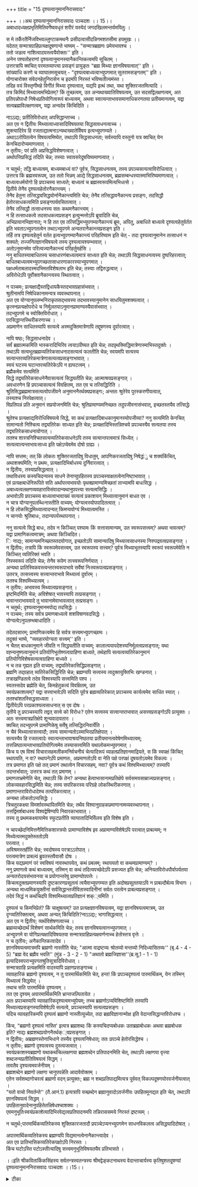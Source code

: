 +++
title = "15 दृश्यत्वानुमाननिरासवादः"

+++
।।अथ दृश्यत्वानुमाननिरासवादः पञ्चदशः ।। 15।।  
अबाधादध्यक्षप्रभृतिमितिवर्गेष्ववधृतं शरीरं यस्येदं जगदखिलमन्तर्यमयितुः ।  

स मे तर्कैरतैर्निजविभवल्लुण्टाकमथनैः प्रसीदत्वासीदन्निगमशतसीमा हयमुखः ।।  
यदेतत् सन्मात्रग्राहिप्रत्यक्षदूषणान्ते भाष्यम् - "सन्मात्रब्रह्मणः प्रमेयभावश्च ।  
ततो जडत्व नाशित्वादयस्त्वयैवोक्ताः'' इति ।  
अनेन पश्यतोहराणां दृश्यत्वानुमानस्यानैकान्तिकत्वमपि सूचितम् ।  
उत्तरत्रापि क्वचित् परमतव्याप्त्या प्रसङ्गं प्रायुङ्तः "ब्रह्म मिथ्या ज्ञानविषयत्वात्'' इति ।  
सांख्याधि करणे च व्याघातमसूचयत् - "दृश्यत्वबाध्यत्वाभ्युपगमात् सुतरामसङ्गतम्'' इति ।  
योगाचारोक्त संवेदनहेतुनिरासेन च इदमपि निरस्तं भविष्यतीत्यमंस्त ।  
तदिह वयं विस्तृणीमहे विगींतं मिथ्या दृश्यत्वात्, यद्यपि इत्थं तथा, यथा शुक्तिरजतमित्यादि ।  
तत्र किमिदं मिथ्यात्वमभिप्रेतम्? किं तुच्छत्वम्, उत अन्यथाख्यातिविषयत्वम्, उत सदसद्विलक्षणत्वम्, अत प्रतिपन्नोपाधौ निषेधप्रतियोगित्वरूपं बाध्यत्वम्, अथवा स्वात्यन्ताभावसमानाधिकरणतया प्रतीयमानत्वम्, यद्वा सत्यब्रह्मविलक्षणत्वम्, यद्वा अन्यदेव किंचिदिति ।  

नाऽऽद्यः; प्रतीतिविरोधात् अपसिद्धान्ताच्च ।  
अत एव न द्वितीयः मिथ्यात्वाध्यासादिविषयतया सिद्धसावधनत्वाच्च ।  
शुक्त्यादिरेव हि रजताद्यात्मनाऽन्यथाख्यातेर्विषय इत्यभ्युपगम्यते ।  
अथाऽऽरोपितत्वेन विषयत्वमिष्येत, तथाऽपि सिद्धसाधनता; सर्वस्यापि वस्तुनो यत्र क्वचित् येन केनचिदारोप्यमाणत्वात् ।  
न तृतीयः; परं प्रति अप्रसिद्धविशेषणत्वात् ।  
अर्थापत्तिप्रसिद्धं तदिति चेन्न; तस्याः स्वावसरेदूषयिष्यमाणत्वात् ।  

न चतुर्थः; तद्धि बाध्यत्वम्, बाध्यमबाध्यं वा? पूर्वत्र, सिद्धसाधनत्वम्, तस्य प्रपञ्चसत्यत्वाविरोधित्वात् ।  
उत्तरत्र किं ब्रह्मस्वरूपम्, उत ततो भिन्नम् आद्ये सिद्धसाधनत्वम्, ब्रह्मसम्बन्धस्यास्माभिरिष्यमाणत्वात् ।  
बाध्यत्वधर्मयोगो हि प्रपञ्चस्य साध्यते; बाध्यत्वं च ब्रह्मस्वरूपमित्यभिधत्से ।  
द्वितीये तेनैव दृश्यत्वहेतोरनैकान्त्यम् ।  
तेनैव हेतुना तत्सिद्ध्यसिद्ध्योर्नानैकान्त्यमिति चेन्न; तेनैव तत्सिद्धावनैकान्त्य प्रसङ्गः, तदसिद्धौ हेतोरसाधकत्वमिति प्रसङ्गपर्यवसितत्वात् ।  
तेनैव तत्सिद्धौ तत्साधनस्य सतः कथमनैकान्त्यम् ।  
न हि तत्साधकत्वे तदसाधकत्वप्रसङ्ग इत्युन्मत्तोऽपि ब्रूयादिति चेन्न,   
अभिप्रायानभिज्ञानात्; न हि तत एव तत्सिद्धिमभ्युपगम्यानैकान्त्यं ब्रूमः, अपितु, अबाधिते बाध्यत्वे दृश्यत्वहेतुर्वर्तत इति भवताऽभ्युपगतत्वेन तथाऽभ्युपगमे अन्यतरानैकान्त्यप्रसङ्ग इति ।  
तर्हि तत्र दृश्यत्वहेतुर्न वर्तत इत्यभ्युपगम्यानैकान्त्यं परिहरिष्याम इति चेत् - तदा दृश्यत्वानुमानेन तत्साधनं न शक्यते; तज्जनितज्ञानविषयत्वे तस्य दृश्यत्वावश्यम्भावात् ।  
अतोऽनुमानमेव परित्यज्यानैकान्त्यं परिहर्तुमर्हसि ।  
ननु बाधितस्याबाधितस्य चसाधारणंबाध्यत्वमात्रं साध्यत इति चेन्न; तथाऽपि सिद्धसाधनत्वस्य दुष्परिहरत्वात्; बाधितबाध्यत्वमभ्युपगच्छतासाधारणाकारस्याभ्युपगमात् ।  
पक्षधर्मताबलादस्मदभिमतविशेषलाभ इति चेन्न; तस्याः तद्विरुद्धत्वात् ।  
अविरोधेऽपि पूर्वोक्तानैकान्त्यस्य स्थितत्वात् ।  

न पञ्चमः; प्रत्यक्षाद्यैस्तद्विधायकैस्तदभावग्रहासंभवात् ।  
श्रुतीनामपि निषेधिकानामन्यत्र व्यवस्थापनात् ।  
अत एव योग्यानुपलम्भनिराकृतसद्भावस्य तदभावस्यानुमानेन साधयितुमशक्यत्वात् ।  
कृत्स्नप्रत्यक्षोपरोधे च निर्मूलतयाऽनुमानप्रामाण्यस्यैवासंभवात् ।  
तदभ्युपगमे च स्वोक्तिविरोधात् ।  
परसिद्धान्तस्थिरीकरणाच्च ।  
अप्रमाणेन साधितस्यापि सत्यत्वे अस्मदुक्तिमात्रेणापि तद्दूषणस्य दुर्वारत्वात् ।  

नापि षष्ठः; सिद्धसाधनादेव ।  
सर्वं ब्रह्मात्मकमिति भास्करादिभिरिव त्वयाऽपीष्यत इति चेन्न; तदपृथक्सिद्धिमात्रेणास्माभिस्तदुक्तेः ।  
तथाऽपि सत्यभूतब्रह्मव्यतिरेकसाधनादसत्यत्वं फलतीति चेन्न; स्वयमपि सत्यस्य सत्यान्तरव्यतिरेकमात्रेणासत्यत्वप्रसङ्गाभावात् ।  
स्वयं घटस्य घटान्तरव्यतिरेकेऽपि न ह्यघटत्वम् ।  
ब्रह्मैकमेव सत्यमिति   
सिद्धे तद्व्यतिरेकसाधनेनैवासत्यत्वं सिद्ध्यतीति चेन्न; आत्माश्रयप्रसङ्गात् ।  
अवधारणेन हि प्रपञ्चासत्यत्वं विवक्षितम्, तत एव च तत्सिद्धिरिति ।  
श्रुतिसिद्धब्रह्ममात्रसत्यत्वोपजीवने अनुमाननैरर्थक्यप्रसङ्गः; अन्ततः श्रुतेरेव पुरस्करणीयत्वात्,   
तस्याश्च निरपेक्षत्वात्।  
विप्रतिपन्नं प्रति अनुमानं सप्रयोजनमिति चेन्न; श्रुतिप्रामाण्यमनिच्छतः तदुपजीवनासंभवात्, इच्छतस्तयैव तत्सिद्धेः ।  
श्रुतेश्च प्रत्यक्षाद्यविरोधिविषयत्वे सिद्धे, सा कथं प्रत्यक्षादिबाधकानुमानस्योपजीव्या? ननु सत्यमिति केनचित् सामान्यतो निश्चित्य तद्व्यतिरेकः साध्यत इति चेन्न; प्रत्यक्षादिभिस्तन्निश्चये प्रपञ्चस्यैव सत्यतया तस्य तद्व्यतिरेकसाधनायोगात् ।  
ततश्च शास्त्रनिश्चितसत्यव्यतिरेकसाधनेऽपि तस्य सत्यान्तरत्वमात्रं सिध्येत् ।  
सत्यत्वात्यन्ताभावःसाध्य इति पक्षेऽप्येवमेव दोषो ग्राह्यः ।  

नापि सप्तमः; तत् किं लोकतः शुक्तिरजतादिषु विधातुम्, आपणिकरजतादिषु निषेद्धंु च शक्यंकिंचित्, अथाशक्यमिति; न प्रथमः, प्रत्यक्षादिभिर्बाधस्य दुर्निवारत्वात् ।  
न द्वितीयः, तस्याप्रसिद्धत्वात् ।  
तथाविधस्य कस्यचिदन्यस्य साधने तेनाप्युपहितस्य प्रपञ्चस्याक्षतत्वेनानिष्टाभावात् ।  
एवं प्रत्यक्षबाधेनिरूपिते सति अर्थापत्त्यभावयोः पृथक्प्रामाण्यमिच्छतां ताभ्यामपि बाधःसिद्धः ।  
अबाध्यत्वलक्षणव्यवहाराविसंवादान्यथानुपपत्त्या सत्यत्वसिद्धिः ।  
अभावोऽपि प्रपञ्चस्य बाध्यत्वाभावाख्यं सत्यत्वं प्रकाशयन् मिथ्यात्वानुमानं बाधत एव ।  
न चात्र योग्यानुपलब्धिःनास्तीति वाच्यम्; योग्यत्वस्योपपादितत्वात् ।  
न हि लोकसिद्धमिथ्यात्वादन्यत् किमप्ययोग्यं मिथ्यात्वमस्ति ।  
न चानयोः श्रुतिबाधः, तदान्यपर्यस्थापनात् ।  

ननु सत्यत्वे सिद्धे बाधः, तदेव न किञ्चित् पश्यामः किं सत्तासामान्यम्, उत स्वरूपसत्त्वम्? अथवा भावत्वम्? यद्वा प्रामाणिकत्वमात्रम्; अथवा किञ्चिदित।  
ि नाद्यः; सामान्यमनिच्छतस्तदयोगात्, इच्छतोऽपि सामान्यादिषु मिथ्यात्वसाधनस्य निरुपद्रवत्वप्रसङ्गात् ।  
न द्वितीयः; तत्रापि किं स्वरूपमेवसत्त्वम्, उत स्वरूपस्य सत्त्वम्? पूर्वत्र मिथ्याभूतस्यापि स्वरूपं स्वरूपमेवेति न किञ्चित् व्यतिरिक्तं भवति ।  
निस्स्वरूपं तदिति चेन्न; तेनैव रूपेण तत्स्वरूपनिर्णयात् ।  
अन्यथा प्रातिस्विकवस्त्वन्तरस्वरूपाभावे सर्वेषां निःस्वरूपत्वप्रसङ्गात् ।  
उतरत्र, तत्सत्त्वस्य सत्त्वान्तराभावे मिथ्यात्वं दुर्वारम् ।  
ततश्च विश्वमिथ्यात्वम् ।  
न तृतीयः; अभावस्य मिथ्यात्वप्रसङ्गात् ।  
इष्टमिदमिति चेन्न; अविशेषात् भावस्यापि तत्प्रसङ्गात् ।  
भावान्तराभाववादे तु भावानामेवाभावत्वात् तत्प्रसङ्गः ।  
न चतुर्थः; दृश्यत्वानुमानमपोद्य तदसिद्धेः ।  
न पञ्चमः; तस्य सर्वत्र प्रमाणबाध्यत्वे शशविषाणवदसिद्धेः ।  
योग्यत्वेऽनुपलम्भबाधादिति ।  

तदेतदसारम्; प्रामाणिकत्वमेव हि सर्वत्र सत्त्वमभ्युपगच्छामः ।  
तदुक्तं भाष्ये, "व्यवहारयोग्यता सत्त्वम्'' इति ।  
न चैतत् बाधकानुमाने जीवति न सिद्ध्यतीति वाच्यम्; कालात्ययापदेशस्यनिर्मूलत्वप्रसङ्गात्; यथा वह्न्यनुष्णत्वानुमानं प्रतियोगिभूतोष्णत्वग्राहिणा बाध्यते, तथेहापि सत्यत्वव्यतिरेकानुमानं प्रतियोगिविशेषसत्यत्वग्राहिणा बाध्यते ।  
न च तन्न गृह्यत इति वाच्यम्; तद्व्यतिरेकासिद्धिप्रसङ्गात् ।  
ब्रह्मणि तद्ग्रहात् व्यतिरेकसिद्धिरिति चेन्न; ब्रह्मण्यपि सत्त्वस्य त्वदुक्तयुक्तिभिः खण्डनात् ।  
तत्राखण्डितत्वे तदेव विश्वस्यापि सत्त्वमिति पश्य ।  
स्वतस्सदेव ब्रह्मेति चेत्, किमहेतुकत्वं विवक्षितम्, उत   
स्वयंप्रकाशत्वम्? यद्वा सत्त्वाभावेऽपि सदिति पूर्वत्र ब्रह्मव्यतिरेकात् प्रपञ्चस्य कार्यत्वमेव साधिंत स्यात् ।  
ततश्चांशतस्सिद्धसाध्यता ।  
द्वितीयेऽपि परप्रकाश्यत्वसाधनात् स एव दोषः ।  
तृतीये तु प्रपञ्चस्यापि तद्वत् सत्त्वे को विरोधः? एतेन सत्त्वस्य सत्त्वान्तराभावात् असत्त्वप्रसङ्गोऽपि प्रत्युक्तः ।  
अतः सत्त्वमात्रप्रतिक्षेपे शून्यवादावतारः ।  
क्वचित् तदभ्युपगमे प्रामाणिकेषु सर्वेषु तत्सिद्धिरनिवार्येति ।  
न चैवं मिथ्यात्वासत्त्वादौ; तस्य सामान्यतोऽस्माभिरप्रतिक्षेपात् ।  
सत्यस्यैव हि रजतत्वादेः स्वात्यन्ताभावाश्रयनिष्ठतया प्रतीयमानत्ववेषेणमिथ्यात्वम्; तत्तन्निष्ठात्यन्ताभावप्रतियोगित्वमेव तस्यासत्त्वमिति यथालोकमभ्युपगमात् ।  
किंच य एष विश्वं विचारासहमलीकमनिर्वचनीयं चेत्यादिरूपं व्याहतप्रतिज्ञानमाद्रियते, स किं स्वपक्षं किंचित् स्थापयति, न वा? स्थापनेऽपि प्रमाणतः, अप्रमाणतोऽपि वा नेति पक्षे परपक्षं दूषयतोऽयमेव विकल्पः ।  
तत्र प्रमाणत इति पक्षे तत् प्रमाणं तथात्वेन विचारसहम्, नवा? पूर्वत्र कथं विश्वमिथ्यात्वम्? तस्यापि तदन्तर्भावात्; उत्तरत्र कथं तत् प्रमाणम् ।  
प्रमाणताभ्रमेणेति चेत्, तथाऽपि किं तेन? अन्यथा हेत्वाभासानामप्रतिक्षेपे सर्वसमयसाम्राज्यप्रसङ्गात् ।  
लोकव्यवहारसिद्धमिति चेन्न; तस्य सपरिकरस्य परिग्रहे लोकस्थिरीकरणात् ।  
प्रमाणान्तराविरोधादेश्च तत्परिकरत्वात् ।  
अन्यथा लोकतोऽप्यसिद्धेः ।  
त्रिचतुरकक्ष्या विमर्शावस्थापितमिति चेन्न; तथैव विश्वानुग्राहकप्रमाणानामव्यवस्थापनात् ।  
तत्तद्विमर्शबाधस्य विश्वद्वेषिण्यपि निवारकाभावात् ।  
तस्य तु प्रथमकक्ष्यायामेव स्फुटप्रतीति व्याघातादिभिर्विलय इति विशेष इति ।  

न चापच्छेदनिमित्तनैमित्तिकशास्त्रयोः प्रामाण्याविशेष इव अप्रामाण्यविशेषेऽपि परत्वात् प्राबल्यम्; न मिथ्येत्यस्मदुक्तेस्ततोऽपि   
परत्वात् ।  
अविश्रमस्तर्हीति चेन्न; स्वदोषस्य परत्राऽऽरोपात् ।  
परत्वमात्रेण प्राबल्यं ब्रुवतस्तवैवासौ दोषः ।  
किंच यद्यप्रमाणं परं स्वविषयं नावस्थापयेत्, कथं प्रबलम्; स्थापयतो वा कथमप्रामाण्यम्? ।  
ननु प्रमाणत्वे कथं बाध्यत्वम्, तस्मिन् वा कथं तदित्यपच्छेदेऽपि प्रसज्यत इति चेन्न; अनियतविरोधपौर्वापर्यतया अन्यतरोदयसंभावनया च प्रयोगान्तरेषु प्रामाण्योपपत्तेः ।  
किंचत्वदुक्तप्रमाणस्यापि दुष्टकारणप्रसूतत्वं त्वयैवाभ्युपगम्यत इति अदोषप्रसूततयाऽपि न प्राबल्दौर्बल्य विभागः ।  
अन्यथा माध्यमिकयुक्तीनां सर्वसिद्धान्तजीवितास्वादिनीनां सर्वतः परत्वेन प्राबल्यप्रसङ्गात् ।  
तदेवं सिद्धं न कथंचिदपि विश्वमिथ्यात्वप्रतिज्ञानं शक््यमिति ।  

दृश्यत्वं च किमभिप्रेतं? किं चाक्षुषत्वम्? उत प्रत्यक्षज्ञानविषयत्वम्, यद्वा ज्ञानविषयत्वमात्रम्, उत दृग्व्यतिरिक्तत्वम्, अथवा अन्यत् किंचिदिति?नाऽऽद्यः; भागासिद्धत्वात् ।  
अत एव न द्वितीय; व्यर्थविशेषणत्वाच्च ।  
ब्रह्मव्यच्छेदार्थं विशेषणं सार्थकमिति चेन्न; तस्य ज्ञानविषयत्वानभ्युपगमात् ।  
अभ्युपगमे वा योगिप्रत्यक्षादिविषयतया सन्मात्रग्राहिप्रत्यक्षवर्णनाच्च हेतोस्तत्र वृत्तेः ।  
न च तृतीयः; अनैकान्तिकत्वादेव ।  
ज्ञानविषयत्वमात्रमपि ब्रह्मणो नास्तीति चेन्न; "आत्मा वाद्रष्टव्यः श्रोतव्यो मन्तव्यो निदिध्यासितव्यः'' (बृ.4 - 4 - 5) "ब्रह्म वेद ब्रह्मैव भवति'' (मुंड - 3 - 2 - 1) "अथातो ब्रह्मजिज्ञासा''(ब्र.सू.1 - 1 - 1) इत्यादिस्वपराभ्युपगतश्रुतिसूत्रादिविरोधात् ।  
सन्मात्रग्राहि प्रत्यक्षमिति वादस्यापि प्रहाणप्रसङ्गाच्च ।  
व्यावहारिकं ब्रह्मणो दृश्यत्वम्, न तु पारमार्थिकमिति चेत्, हन्त! किं प्रपञ्चदृश्यत्वं पारमार्थिकम्, येन तस्मिन् मिथ्यात्वं सिद्ध्येत् ।  
तथाच सति पारमार्थिकं दृश्यत्वम् ।  
तत एव दृश्यम् अपारमार्थिकमिति भ्रान्तजल्पितायेत ।  
अतः प्रपञ्चस्यापि व्यावहारिकदृश्यत्वमभ्युपेयम्; तच्च ब्रह्मणोऽप्यविशिष्टमिति तस्यापि मिथ्यात्वप्रसङ्गस्याविशेषेऽपि सत्यत्वे, प्रपञ्चस्यापि सत्यत्वप्रसङ्गः ।  
यदिच व्यावहारिकमपि दृश्यत्वं ब्रह्मणो नास्तीत्युच्येत, तदा ब्रह्मविज्ञानान्मोक्ष इति वेदान्तसिद्धान्तविरोधश्च ।  

किंच, "ब्रह्मणो दृश्यत्वं नास्ति' इत्यत्र ब्रह्मशब्दः किं कस्यचिदप्यबोधकः उताब्रह्मबोधकः अथवा ब्रह्मबोधक इति? नाद्यः ब्रह्मशब्दप्रयोगनैरर्थक््यप्रसङ्गात् ।  
न द्वितीयः; अब्रह्मणस्तेनाभिधाने तस्यैव दृश्यत्वनिषेधात्; ततः प्रपञ्चे हेतोरसिद्धेश्च ।  
न तृतीयः; ब्रह्मणो दृश्यत्वस्य दुस्त्यजत्वात् ।  
स्वयंप्रकाशस्यब्रह्मणो यथाकथंचिल्लक्षणया ब्रह्मशब्देन प्रतिपादनमिति चेत्, तथाऽपि लक्षणया वृत्त्या शब्दजन्यप्रतीतिविषयत्वं सिद्धम् ।  
तावतैव दृश्यत्वमवर्जनीयम् ।  
ब्रह्मशब्देन ब्रह्मणो लक्षणा चानुपपन्नेति आदावेवोक्तम् ।  
एतेन सर्वशब्दागोचरत्वं ब्रह्मणो वदन् प्रत्युक्तः; ब्रह्म न शब्दप्रतिपाद्यमित्यत्र पूर्ववत् विकल्पदूषणयोरवर्जनीयत्वात् ।  
"यतो वाचो निवर्तन्ते'' (तै.आनं.1) इत्यत्रापि यच्छब्देन ब्रह्मानुवादोऽवर्जनीयः उपहितमूनद्यत इति चेत्, तथाऽपि ज्ञानविषयत्वं सिद्धम् ।  
उपहितानुवादेनानुपहितेतन्निषेधश्चाशक्यः ।  
एवमनुभूतिःस्वयंप्रकाशेत्यादिभिरवेद्यत्वप्रतिपादनमपि तन्निराससमये निरस्तं द्रष्टव्यम् ।  

न चतुर्थः;पारमार्थिकव्यतिरेकस्य शुक्तिकारजतादौ प्रपञ्चेऽप्यनभ्युपगमेन साधनविकलत्व असिद्ध्यादिदोषात् ।  

अपारमार्थिकव्यतिरेकस्य ब्रह्मण्यपि विद्यमानत्वेनानैकान्त्यादेव ।  
अत एव प्रातिभासिकव्यतिरेकपक्षोऽपि निरस्तः ।  
किंच घटोऽस्ति पटोऽस्तीत्यादिषु सत्त्वमनुभूतिविषयतयैव प्रतिभासते ।  

।।इति श्रीकवितार्किकसिंहस्य सर्वतन्त्रस्वतन्त्रस्य श्रीमद्वेङ्कटनाथस्य वेदान्ताचार्यस्य कृतिषुशतदूषण्यां दृश्यत्वानुमाननिरासवादः पञ्चदशः ।।15।।

<details><summary>टीका</summary>

निर्विशेषस्य शास्त्रवेद्यत्वे शास्त्रस्याप्रामाण्यमुक्तं । किं च ब्रह्मणो मिथ्यात्वमपि स्यादित्युत्थानात्संगतिरित्यभिप्रेत्य वादार्थं संगृह्णातिअबाधाध्यक्षेति। प्रत्यक्षादिमिति वर्गेषु मध्ये कयापि मिथ्याबोधाभावात्जगदखिलंयस्य शरीरमवगतमित्यर्थः । अनेन वादार्थः सूचितः । जगतो बाधितत्वं हि मिथ्यात्वं । तदभावोक्तेः । शरीरत्वोक्तौ""सर्वं खल्विदं ब्रह्मे (छां.3 - 14 - 1)त्यादेक निर्देशस्यशरीरिशररभावनिबंधनत्वसूचनान्न बाधार्थसामानाधिकरण्येन मिथ्यात्वमिति सूच्यते । एतैर्वक्ष्यमाणलक्षणैःनिजविभवस्यैश्वर्यस्य लुंटाकास्तस्कराः मिथ्यात्ववादिनः तेषांमथनैः। एतेन परपक्षस्य प्रतिकूलतर्कपराहतिरुक्ता । एतादृश तर्कैः सहासीदन्सन्निधानः निगमशतसीमा - समस्त - श्रुतिप्रतिपाद्यःप्रसीदत्विति प्रार्थना ।
सन्मात्रग्राहिप्रत्यक्षपक्षे प्रतिकूलतर्कप्रदर्शनपरतया अस्य वादस्य तच्छेषत्वमिति सूचयतियदेतदिति। केचित्तु स्वेन वक्ष्यमाणदूषणस्य संप्रदायसिद्धत्वमाहयदेतदित्यादिना इत्याहुः ।। नाशित्वादयइत्यादिशब्देनमिथ्यात्वं गृह्यते। अनेकान्तत्वं सूचितमिति। दृश्यत्वेपि मिथ्यात्वभाव संप्रतिपत्तेःरिति भावः। उत्तरत्रेति । तेनाप्यनैकान्त्यं सूचितं । प्रसंगाभिप्रायत्वात्। प्रयोगस्येति। सांख्ये दृश्यत्वं बाध्यत्वाभ्युपगमात्सुतरामसंगतमिति भाष्यमित्यर्थः । दृगधीनसिद्धत्वं दृश्यत्वं । दृगधीन बाध्यत्वं मिथ्यात्वं । तथा चास्तीति ज्ञानविषयत्वान्नास्तीति ज्ञानं विषय इति पर्यवसानात् व्याधात् इत्यर्थः ।योगाचारेति। 
""जागरितप्रत्ययो निरालंबनः संवेदनत्वात् स्वाप्नप्रत्यय''वदिति बौद्धानुमानं""वैधर्म्याच्च न स्वप्नादिवदि'' (ब्र.सू.2 - 2 - 28)ति सूत्रभाष्ये दूषितं । मायिना ""प्रंपचो मिथ्या दृश्यत्वात् शुक्तिरजतस्वाप्नाद्यर्थवदि''त्युक्तं । एवं च ज्ञातत्वेन मिथ्यात्वविषयत्वसाधनस्य ज्ञानविषयत्वेन मिथ्यात्वसाधनस्य चाविशेषात् ज्ञानत्वदूषणान्येव तद्विषयत्वहेतोरपि भवन्तीत्यर्थः ।यद्वेतिब्रह्मविलक्षणत्वमित्यर्थः । वस्तुतो ब्रह्मणस्सत्यत्वात्तद्वैलक्षण्यासिद्धया मिथ्यात्वसिद्धिरिति भावः ।
प्रतीतिविरोधादितिअसच्चेन्न प्रतीयेतेति भवद्भिरेवाभिधानादिति भावः । अत एव अपसिद्धान्त इति ध्येयं ।मिथ्यात्वेति। सत्यभूतस्य प्रपंचस्य रजतत्वाध्यासविषयस्य शुक्तेरिव मिथ्यात्वप्रकारकज्ञानविषयत्वात् सिद्धसाधनमित्यर्थः । आदिशब्देन क्षणिकत्वादिविवक्षितं । अध्यासादित्यादिशब्देन रजतत्वाध्यासविवक्षा । ननु मिथ्यात्वाध्यास्य मिथ्यात्वाद्येव विषयः न प्रपंचः इति न सिद्धसाधनमित्यत्राह ।शुक्त्यादिरिति। अध्यासस्याधिष्ठानविषयत्वनियमात् अन्यथा बाधायोगेनभ्रमत्वायोगादिति भावः । ननु स्वात्यंताभावाधिकरणेऽन्यथाख्याति विषयत्वं विवक्षितं पूर्वोक्तं तु तत्तेथेति न सिद्धसाधनमिति शंकतेअथेति।सर्वस्येतिइदं रजतमिति शुक्तौ रजतत्वारोपवत् इदं भूतलं रजतवदित्यादि रूपेण धर्मिण एवारोपसंभवादिति भावः ।अप्रसिद्धविशेषणत्वमिति। सर्वस्य विशेषणीभूतसाध्यं प्रसिद्धमित्यर्थः । ननु ख्यातिबाधान्यथानुपपत्त्या शुक्तिरजते प्रसिद्धमिति शंकतेअर्थापत्तीति।
पूर्वत्रेतिमिथ्यात्वस्य च मिथ्यात्वे मिथ्याभूतस्य शंखारोपितपीतिम्नः श्वैत्येनेव पारमार्थिक सत्यत्वे न अविरोधात् अर्थांतरमित्यर्थः । अर्थांतरमोपपादयतितस्येति। बाध्यत्वस्येस्यर्थः । आद्येऽपि किं बाध्यत्वं संबंधस्साध्यते बाध्यत्वं वा । आद्ये दोषमाहअन्ये इति। द्वितीय्ये आहबोध्यत्व इति। बाध्यत्व धर्मयोग इति। साध्यस्य पक्षधर्मताभिहिता न तु योगस्य साध्यत्वं ततश्च स्वमहिम्नि प्रतिष्ठितस्य अनन्याधारत्वात् व्याहतिरित्यर्थः । अत एव सर्वार्थसिद्धौ ""सत्यमिथ्यात्वब्रह्मत्वमिति कोटिनिराकरणे ब्रह्मस्वरूपस्य सत्यस्य असत्यवृत्तित्वव्याधाताभिधान मनैकान्त्यमिति'' मिथ्यात्वरूपसाध्यस्या बाध्यत्वात्तत्रा हेतोर्वृत्तेरिति भावः ।तेनैव हेतु नेति। तेनैव हेतुना मिथ्यात्वसिध्यनन्तर ज्ञातं अनैकान्त्यं मिथ्यात्वसिद्धावप्रतिबन्धकत्वात् न दोषः । असिद्धिदशायान्तु अनुपस्थित्वादेव अदोष इत्यर्थः । अयं चानिष्टप्रसंगः । सिद्धेः प्रागस्तीति सिद्धि प्रतिबन्धक एवेति भावः । शंकतेतेनैव तदिति। असाधकत्वमनैकान्त्यं तत्सिद्धावनैकान्त्यमित्यस्या साधकत्वमिति पर्यवसितत्वात् । आपाद्यापादकव्याधातेन प्रसंगानुपपत्तेर्न प्रतिबन्धक इत्याशयः । नहि ।तत एवेति। यद्यनेन साध्यं सिध्येत् तदा अनैकान्तिकत्वमिति नापादयामः येन व्याधातस्यात् । हेतुना व्याप्तिग्रहणदशायांउपस्थितसाध्येऽपि हेतुग्रहात् तव तत्र अनैकान्यज्ञानसत्वात् कथं व्याप्तिग्रहमूलकानुमान प्रयोगइत्यर्थः ।तदेति। यद्यपि यदि दृश्यत्वाभाव निश्चये सति तस्य तज्जनितानुमितिविषयत्वं न संभवति । नचात्र तदभाव निश्चयः । किन्तु दृश्यत्वाभाव निश्चयएवेति । अस्तु वा दृश्यत्वाभावनिश्चयः । तथापि भिन्न विषयत्वात् व प्रतिबन्धसम्भवः तथापि तत्र हेतुव्यतिरेकग्रहाभावे तन्निश्चयस्यादेव । तन्निश्चये च सति स्वप्रकाशतया तदज्ञानविषयस्यापि भानसंभवेन समानविषयत्वादिति भावः ।नन्विति। बाधितार्थस्या बाधितार्थस्य चसाधारणबाध्यत्वमात्रं साध्यं नत्वबाधित साध्यत्वं । एवं च प्रपंचे सामान्येन रूपेण सिसाधयिषितस्य अबाध्यबाध्यत्वस्य प्रागसिद्धेर्न सिद्धसाधनं । साध्ये च बाधितबाध्यत्वमादाय बाध्यत्वसामान्यस्यसत्वात् नानैकान्त्यमित्यर्थःतथापीति।साध्यतावच्छेदकावच्छिन्नस्य पक्षेसिद्धिः न तु तद्विशेषावच्छिन्नस्य ।तथा च तादृशस्य बाधितबाध्यत्वस्य पक्षे सत्वात्सिद्धसाधनमिति भावः ।पक्षधर्मताबलादितिपक्षधर्मताबलात् अबाधितबाध्यत्वरूपविशेष एव प्रंपचे सिध्यति । अन्यथा दृशि जडस्याबाधित कल्पितत्वमन्तरेण अपरोक्षत्वानुपपत्तेः । न बाधो विशेषः । साध्यतावच्छेदकवच्छिन्न रूपेण सिध्यतीति भिन्नविषयापि तत्समानाकारसिद्धिः प्रागेवास्तीति सिद्धसाधनमिति वाच्यं । पक्षधर्मताबलादेव अबाधितबाध्यत्वेनैव सिद्धेः। अनुमितिसमानाकारसिद्धेश्च पूर्वमभावान्न सिद्धसाधन मित्यर्थः । तस्या इति। दृगधीनसिद्धिकत्वं दृश्यत्वं । तत्पक्षधर्मतायाः दृगयास्साध्यत्वेन विरुद्धत्वादित्यर्थः ।अविरोधेपीतिपक्षधर्मताबलात् प्रपञ्चे बाधितत्वं अबाधितत्वरूपेण सिद्धयति तत्साध्यत्वे च तादृशबाध्यत्वाभावसंप्रतिपत्तेः । दृश्यत्वास्यापि सत्वादनैकान्त्यमित्यर्थः । ननु बाध्यत्वामात्रं साध्यमित्युक्तं । तच्च पक्षधर्मताबललभ्याबाधित बाध्यत्वेप्यऽस्ति । बाधितबाध्यत्वस्य तत्र संभवात् । तथा च कथमनैकात्यमिति चेत् उच्यते साध्यगतसाध्यत्वं यदि बाध्यं तर्हि प्रंपचासत्यत्वं स्यात् । तत्र व्यभिचारश्च यदि चतुर्थमादाय परिहारः तथा प्रपंचस्य सत्यत्वं स्यात् । एवं च साध्यत्व परंपरायां यद्युयुग्मबाध्यत्वमादाय प्रथमबाध्यत्वस्य अबाध्यत्वेन न सिद्धसाधन परिहारः। तथाहि युग्मबाध्यत्वमादाय प्रपंच सत्यत्वमेव स्यादिति न विवक्षितसाध्यसिद्धिरिति भावः ।
प्रत्यक्षाद्यैरिति। स्वात्यन्ताभावसमानाधिकरणतया प्रतीयमानत्वं स्वात्यन्ताभाव समानाधिकरणप्रतीतिविषयत्वं । सा च प्रतीतिर्नसंभवति प्रतियोगिग्राहिकया प्रतीत्यातत्त्रैव तदभावग्रहसंभवादित्यर्थः । ननु प्रपंचविधायक निषेधश्रुत्या तादृशप्रतीतिस्संभवतीत्यत्राहश्रुतीनामपीति। विहितव्यतिरिक्तविषयत्वेन व्यवस्थापनात् न भावाभावसामानाधिकरण्यधीरिति भावः ।ननु स्वात्यन्ताभावसमानाधिकरणत्वप्रकारक प्रतीतिविषयत्वं साध्यं । तच्च स्वात्यन्ताभाव समानाधिकरण विशेष्यक स्वात्यंताभाव समानाधि करणप्रकारक प्रतीतिविषयत्वं । सा च प्रतीतिः एतदनुमानजन्यानुमितिरेव स्वात्यन्ताभावसमानाधि करणविशेष्यकेत्यंशे स्वात्यन्ताभाव समानाधिकरणत्वस्य प्रकारतयावगाहनादित्यत्राहअत एवेति। प्रतियोगि समानाधिकरणतया अभावप्रत्यक्षस्य असंभवनिरस्ततया प्रतियोगिसामानाधिकरण्यावच्छिन्ना भावानुपलंभेन तादृशाभावस्य निरस्ततया तत्साधनस्य अनेन मानेनासंभवादित्यर्थः ।कृत्स्नेतिअनेनानुमानेन सर्वस्याप्यभावसाधने कृत्स्नप्रत्यक्षस्यापि अप्रामाण्यात् पक्षहेतुव्याप्त्यादीनां असिद्धयाअनुमान प्रामाण्यमेव न स्यादित्यर्थः । अनुमानाप्रामाण्य प्रसंग इष्ट एवेत्यत्राहतदभ्युपगम इति।स्वोक्तिः।साध्यसिध्यर्थमनुमानप्रयोगः स नस्यादित्यर्थः।परेति। बाधकाभावात् सत्यत्वस्यैव सिद्धिप्रसंगादित्यर्थः ।ननु प्रामाण्य प्रयोजक व्याप्त्याद्याकार हीनापि लिंगेन साधितस्य सत्यतया यादृच्छिकसंवादस्थले दृष्टा तद्वदिहापि स्यादित्याशंक्य तथा सत्यस्मदुक्तिमात्रेण तदभावेऽपि सत्यस्यादिति परिहरतिअप्रमाणेनेति।
ननु सिद्धसाधनं । ब्रह्मात्मकत्वपक्षे तदवच्छिन्नस्य प्रपंचस्य तद्भेदासिद्धिरिति शंकतेसर्वं ब्रह्मात्मकमिति। ब्रह्मैव स्वाभिन्न सत्योपाधिवशात् चिदचिदीश्वरविभागं भजते । वस्तुतस्सर्वं ब्रह्मात्मकमेवेति भास्करमतमिति भावः । सिद्धान्तस्य भास्करमाताद्वैलक्षण्यमाहतदपृथगिति। शरीरशरीरिभाव निबन्धनत्वात् तदभेदव्यपदेशस्य न शुद्धाभेद इत्यर्थः । ननु ब्रह्मण एव सत्यत्वात् तद्व्यतिरेक सत्वावच्छिन्नव्यातिरेकस्यादिति शंकतेतथापीति। ब्रह्मैकमेव सत्यमित्यसिद्धं । अन्यस्यापि सत्वेन प्रतीतेः । तथा च ब्रह्मव्यतिरेकसाधनेपि सत्वावच्छिन्नव्यतिरेको न सिध्यतीति परिहरतिस्वयमपीति। ब्रह्मैकमेव सत्यमिति सिद्धं तथा च तद्व्यतिरेकसत्वावच्छिन्नः सिध्यतीति शंकतेब्रह्मैकमिति ।अवधारणेनहीति ।ब्रह्मैव सत्यमित्यवधारणस्य ब्रह्मसत्यत्वे सति इतरासत्यत्वमर्थः इत्यात्माश्रय इत्यर्थः ।अत एवेति। अनेनानुमानेन ब्रह्मेतरासत्यत्वसिद्धिरित्यर्थः । ननु श्रुतिवदनुमानस्यापि प्रमाणत्वात् न अन्यतरेण अन्यत रानार्थ्यक्यमित्यत्राहअन्तत इति। अनुमानात्पूर्वं श्रुतेः पुरस्करणीयत्वात् अनुमाननैरर्थक्यमित्यर्थः। विप्रतिपन्नमिति। श्रुति प्रामाण्ये विप्रतिपन्नं प्रतीत्यर्थः ।श्रुतिप्रामाण्यमिति।तथा च ब्रह्मैक सत्वासिद्धेः प्रपंचस्य असत्वं न सिध्यतीत्यर्थः । वस्तुतः श्रुत्या तत्सिद्धिर्नास्तीत्याहश्रुतेश्चेति।ननु ब्रह्मैकमेवेति निश्चित्य न सत्यवैलक्षण्यस्साध्यते । येनमिथ्यात्वश्रुतिरुपतप्येत । किन्तु सत्यमस्तीति निश्चित्येति शंकतेनन्विति। किं सत्यत्वावच्छिन्नव्यतिरेकस्साध्यते । यद्वा ब्रह्मव्यतिरेकः नाद्य इत्याहप्रत्यक्षादिभिरिति। तेषां प्रत्यक्षविषयत्वनियमात् तत्र सत्यत्वग्रहे सत्यत्वावच्छिन्नव्यतिरेकसाधनं बाधितमिति भावः । द्वितीय्येआहततश्चेति । एकमेवेतिप्रत्यक्षादिबाधो ग्राह्य इत्यर्थः ।तेषां च प्रपञ्चविषयत्व नियमात्तत्र सत्यत्वग्रहे सत्यत्वावभिन्न व्यतिरेक साधनं बाधितमिति भावः । प्रत्यक्षादिभिरितिसत्यत्वग्राहिभिरिति शेषः ।तस्येति। तथाच व्याप्तिग्रहायोगात् व्याप्यत्वासिद्धिरिति भावः ।
तथाविधस्येति। विधिनिषेधायोग्यस्य सिद्धसाधनबाधादिविरहात् तस्य साधने प्रपंचमपहर्तुं प्रवृत्तेन अधिकं साधितमिति भावः । अर्थापत्त्या बाधमुपपादयतिअबाध्यत्वेति। अभावप्रमाणेन बाधमुपपादयतिअभावोऽपीति । योग्यत्वस्येति।चरमविकल्पदूषणे शुक्तिरजतादिप्रसिद्धातिरिक्तस्य कस्य चिन्मिथ्यत्वरूपतानिरपेक्षान्मिथ्यत्वस्य योग्यतामुपपादितमिति भावः । तदेव स्मारयतिनहीति।अनयोरर्थापत्त्यभावयोः ।
ननु सत्यत्वग्राहिप्रत्यक्षेण उक्तो बाधोनुपपन्नः । सत्यस्यस्यैवानिरूपणादिति शंकतेनन्विति । इच्छतोपीति। वृक्षे संयोगानुमानवत् पक्षैकदेशे मिथ्यानुमाने क्रमेण सर्वमिथ्यानुमानं स्यादिति भावः ।किंचिदिति। मिथ्यावस्तु व्यावृत्तं सत्यत्वं नोक्तं भवतीत्यर्थः ।नीरूपं तदिति चेदितिसत्यत्वनंगीकारात् तुच्छत्वपर्यवसानादिति भावः ।तेनैवेति। असद्विलक्षणत्वस्याप्यभ्युपगमान्मिथ्यात्वाश्रयस्वरूपेणैव सत्स्वरूपत्वमित्यर्थः ।अन्यथेति। यत्किंचित्स्वरूपे सत्यपि यत्किंचित्स्वरूपाभावमात्रेण निस्वरूपत्व इत्यर्थः ।वस्त्वंतरस्वरूपाभाव इतिसतीति शेषः । प्रातिस्विकरूपाभावस्य सत्वादित्यर्थः ।उत्तरत्रेति। स्वरूपस्य सत्यत्वमित्यस्मिन् विकल्पे इत्यर्थः । सत्वांतरांगीकारत्वेऽनवस्थास्यादव्याप्त्यनिरूपणा दात्माश्रयश्चेति भावः ।ततश्चेति। सत्यस्यैवाभावादिति भावः ।इष्टमिदमिति। अभावत्वादेवतस्यमिथ्यात्वमिष्टमित्यर्थः ।भावस्यापीति। प्रमाणसिद्धत्वाविशेष्य भावस्यमिथ्यात्वे भावस्यापि तत्प्रसंग इत्यर्थः ।भावान्तरेति। अभावत्वस्य 
मिथ्यात्वप्रयोजकत्वपर्यवसानादिति भावः । दृश्यत्वानुमानप्रवृत्तिसमये प्रपंचग्राहिप्रतीतेः प्रामाण्यसंदेहात् प्रामाणिकत्वस्य प्रपंचे सिद्धयासिध्यभावादितिभावः प्रामाणिकत्वमिति ।सर्वत्रेति। ब्रह्मणि ततोऽन्यत्र प्रपंचेत्यर्थः ।अनुपलंभबाधादिति।इदं सदिदंसदित्यपलंभावानुपलंभबाध इति चेत् न तस्याधिष्ठान भूतब्रह्मसत्ताविषयत्वात् ततोऽतिरिक्तायां मानाभावादिति भावः।।
प्रामाणिकत्वमिति। प्रामाणिकविषयत्वं प्रमेयत्वमेवेत्यर्थः । ननु प्रत्यक्षेण सदिति ग्रहणं न स्यात् ।प्रमाणस्यातीन्द्रियतया तद्विषयस्यापीतीन्द्रियत्वात् । किं च प्रमाणपदं व्यर्थं विषयत्वमात्रस्यैव लक्षणत्वसंभवात् । किं च तद्विषयत्वं विशेषणं उपलक्षणं वा नाद्यः तदभावदशायां असत्वप्रसंगात् । नद्वितीयः उपलक्ष्यतावच्छेदकाभावात् इत्यत आहतदुक्तमिति। व्यवहारोऽर्थक्तिया तद्योगतावच्छेदकमित्यर्थः । ननु तस्यालंभ इति चेत् न प्रमाणविषयतावच्छेदकस्यैव तदवच्छेदकत्वात् । सच धर्मः कालसंबंधः । न च तस्य प्रत्यक्षासंभवः । अयं घट इति कालिक संबंध प्रतीतेरनुभवसिद्धतया कालतत्संबंधयोः षडिन्द्रियवेद्यत्वात् । यद्वा वर्तमानवस्तुगोचरसामग्रयाः अयं स्वभावः। तत्कालसंबन्धग्राहकत्वमिति। अत एव न व्यर्थविशेषणत्वं । तस्योक्तधर्मोपलक्षणार्थत्वात् इत्याहुः ।तन्नगृह्यत इति। तथा च कालात्ययापदेशस्य न निर्मूलत्वमिति भावः । तर्हि व्यतिरेकानुपस्थित्या व्याप्तिग्रहणाभावात् अनुमानमेव नोदयमासादयदित्याहतद्व्यतिरेकेति । त्वदुक्तयुक्तिभिरिति ।तत्किंसत्तासामान्यैरिति। विकल्पाभिहितैरित्यर्थः ।पूर्वत्रेति। अहेतुकं मायाकार्यपर्यवसानादिभावः।ततश्चेति।प्रकृतिकालात्मव्यतिरिक्तस्य सत्वस्यापि कार्यत्वस्य संप्रतिपन्नत्वादिति भावः ।परप्रकाश्यत्वेतितेन सत्वस्यैव सिद्धेः हेतोः विरुद्धत्वं अदोष इत्यर्थः ।एतेनेति। स्वरूपेणैव सत्वादित्यर्थः । एवं ब्रह्मणोपि सत्वं परिहार प्रंपचस्य वा सत्वं स्वीकुरु नार्थमुखेन्नेयन्यायाश्रयेत्याह ।तत इति। ननु तर्हि मिथ्यात्वादावप्येवं विकल्पस्यात् प्रपंचमिथ्यात्वप्रतिक्षेपे शुक्तिरजतस्यापि मिथ्यात्वं न स्यात् शुक्तिरजतस्य मिथ्यात्वांगीकारे प्रपंचोतथास्यात् । एवं शशश्रृंगस्थ असत्वांगीकारे प्रपंचस्याप्यसत्वं स्यात् । प्रपंचे(मिथ्यात्व) तत्प्रतिक्षेपे शशश्रृंगस्यापि तन्नस्यादित्यत्राहन चैवमिति। तस्य सामान्यतोअस्माभिरिति ।स्वरूपेण किं चेन्मिथ्या किंचिदसदिति नांगीक्रियते । किन्तु सत्स्वरूपस्यैव अधिकरणविशेषमादाय अंगीक्रियत इतिप्रतिचारमिति। विचारसहत्व प्रतिज्ञया अनीकत्वप्रतिज्ञानं व्याहतंविचार्थैव अळीकत्वनिर्णयात् । अळीकत्वेननिर्वचनादेवाळीकत्वप्रतिज्ञानं अनिर्वचनीयत्वप्रतिज्ञया व्याहतं ।तथा प्रथमेन वा निर्वचनीयत्वमपि व्याहतं विचार्यैव अनिर्वचनीयत्वस्थापनादित्यर्थः । एवं चोन्मत्त इव व्याहतं वा उपेक्ष्य इति भावः । जाल्पिको वैतण्डिको वेति विकल्पयति ।सकिमिति।स्वपक्षसाधनपरपक्षदूषण विकल्पकोटिद्वयमपि युगवदेव निरकरोतितत्र प्रमाणत इति ।तथात्वेन - प्रमाणत्वेन।कथं विश्वमिथ्यात्वं ।विचारासहत्वं मिथ्यात्वं विवक्षितमिति भावः ।तस्यापीति। प्रमाणस्यापिपक्षान्तर्भावदिति भावः ।तथापीति। न भ्रममात्रेण प्रमाणता तथा च न किंचित्प्रयोजनमित्यर्थः ।अन्यथेति।तादृशेनापि प्रयोजनसिद्धावित्यर्थः ।लोकव्यवहारेतिस्वपक्षसाधनत्वेनाभिमतं लोकव्यवहारेण प्रमाणतया सिद्धं न तथा हेत्वाभास इत्यर्थः ।ननु।तस्येति। लोकव्यवहारसिद्धस्य सपरिकरस्य प्रमाणस्य परिग्रहे प्रमाणान्तराविरोधानुकूलतत्कालादेस्तत्परिकरतया तादृशप्रमाणेन प्रपंचसत्यत्वमेव सिध्येत् । प्रपंचमिथ्यात्व साधकस्य प्रमाणान्तरविरोधादनुकूलतर्काभावाच्च लोकतस्सिध्यभावात् न तेन विश्वमिथ्यात्वसिद्धिरित्यर्थः ।अन्यथेति। सपरिकरस्य साधकत्वं लोकव्यवहारतोप्यसिद्धं । लोके सपरिकरस्यैव प्रमाणत्वव्यवहारादिति भावः । त्रिचतुरकक्ष्या सह प्रमाणतयाविचारे तदेवलोकव्यवहारसिद्धमिति विवभासादि तु प्रमाणतया विचारे न तथेति शंकतेत्रिचतुरेति। प्रमाणमिति शेषः ।विश्वानुग्राहकाः - विश्वसत्यत्वस्थापकाः । ननु सत्यत्वस्थापकस्य बाधो दृश्यते अपितुमिथ्यात्वस्थापकस्येति वैषम्यमस्तीति चेत्तत्राहतत्तदिति। विश्वद्वेषिप्रपंचमिथ्यात्वसाधकं प्रमाणमित्यर्थः ।
उक्तदोषं परिहन्त प्रमाणत्व दूषणं च युगपदनुवदतिन चेति। परिहरतिन मिथ्येति।अविश्रमस्तर्हीतितदुपरि तन्निषेधस्यापि भावादित्यर्थः । परं किं स्वविषयं ज्ञापयति न वेति कल्पमभिप्रेत्याहकिं चेति । अनियतेति ।अन्यतरोदयसंभावनया नैकावच्छेदकत्वाभावेनानियतविरोधतया नियतपौर्वापर्यतया च अन्यतर शास्त्रानुष्ठान संभवादित्यर्थः । किं च परस्य प्राबल्यं च तदापि दुष्टकारणजन्यत्वतदभावाभ्यां वैषम्यं वाच्यं । तच्च त्वन्मते न संभवतीत्याहत्वदुक्तेति।अदोषप्रसूततया - दोषाजन्यतयेत्यर्थः। प्राबल्यइत्यर्थः । मिथ्यात्वनिर्वचनसंभवात् पक्षहेत्वादिर्भिर्व्याधातात् साधनासंभवाच्च न विश्वमिथ्यात्वप्रतिज्ञानं भवतीत्युपसंहरतितदेवमिति।
साध्यं दूषयित्वा हेतुदूषणमाहदृश्यत्वंचेति।भागसिद्धत्वादिति। प्रपंचस्य क्वचिद्वाय्वादौ चाक्षुषत्वाभावादिति भावः।व्यर्थेति। प्रत्यक्षविशेषणस्य व्यर्थत्वादिति भावः। ब्रह्मेति। तत्र व्यभिचारवारकतया सार्थकमित्यर्थः। तस्येति यतो वाचोनिवर्तन्ते 
अप्राप्यमनसासहेति (तै.आनं)श्रुतेः ज्ञानविषयत्वनिषेधपरस्य भवद्भिः प्रतिपादनादिति भावः । प्रत्यक्षविशेषण व्यावर्तकं चे ( ) स्वपरेति ।"अप्राप्यमनसा सहे' (तै.आनं. )त्यादि श्रुतिस्त्वपरिशुद्ध मनोविषयेति भावः । आदिशब्देनमन्तव्यश्चोपपत्तिभिः ( )इति श्रुतिग्राह्य सिद्धान्तविरोधश्चेत्याहसन्मात्रेति।भ्रान्तिजल्पितायेतितिपारमर्थ्यदृश्यत्व एव व्यभिचारात् तस्य कथं साधनत्वेनोपन्यास इत्यर्थः ।प्रपंचस्यापि सत्यत्व प्रसंग इति।ननु धर्मसमानसत्ताकदृश्यत्वं विवक्षितं । तच्च ब्रह्मणि नास्त्येव । ब्रह्मणः पारमार्थिकत्वेन दृश्यत्वस्य व्यावहारिकतया च वैषम्यादिति न व्यभिचार इति चेत् न प्रपंचमिथ्यात्वसिद्धेः पूर्वं सत्ताभेदाभावेन दृश्यत्व पारमार्थिकत्वात् तत्संदेहेपि व्यभिचारसंदेहात् प्रपंचे दृश्यत्वस्य मिथ्यात्वे स्वरूपासिद्धिप्रसंगात् । शुक्तिरूपे दृग्विषयत्वस्य प्रातिभासिकत्वाभावेन व्याप्यत्वासिद्धेश्चेति द्रष्टव्यंब्रह्मविज्ञानादिति।ब्रह्मवेद ब्रह्मैवभवतीति (तै.आनं)सिद्धान्तादिति भावः । नैरर्थक्यप्रसंगात् इत्युपलक्षणं । ब्रह्मणि दृश्यत्वाभाव सिद्धिश्च न स्यादित्यपि द्रष्टव्यं ।
दुस्त्यजत्वादितिब्रह्मशब्दजन्यप्रतीति विषयत्वादित्यर्थः । ननु लक्षणावृत्त्यजन्यज्ञानविषयत्वं दृश्यत्वं विवक्षितमिति न तत्र व्यभिचारइति चेत् तत्राहलक्षणा चेति । पूर्वविकल्पदूषणयोरिति ।ब्रह्म शब्दमात्रप्रतिपाद्यमित्यत्र ब्रह्मशब्दे किं कस्यचिदबोधकइत्यादिविकल्पदूषणयोरित्यर्थः । तत्र प्रमाणतयोरप्युक्तश्रुतेरपि विरोधात् न त्वदुक्तार्थ इत्याहयतो वाच इति। किमुपहितस्यैव ज्ञानविषयत्वनिषेधः । किं वानुपहितस्य नाद्य इत्याहतथापीति। उपहितं उपाधिविनिष्टं । तत्र विशेष्यस्यापि तद्विषयत्वमवर्जनीयमित्यर्थः । द्वितीय्ये आहउपहितानुवादेनेति। तत्रैव निषेधान्वयबोधनादिति भावः । ननु ज्ञानान्तरावेदकत्वलक्षणस्वयंप्रकाशत्वसाधनादेव अवेद्यत्वं सिध्यतीत्यत्राहएवमिति। अनुभूतिः स्वयंप्रकाशेत्यनुमानं प्रतिज्ञान्तर्गतानुभूति ( ) जन्यप्रमितिविषयत्वादेरवर्जनीयत्वादिति भावः ।
अपारमार्थिकेति। व्यतिरेकस्य पारमार्थिकत्वांगीकारे व्यभिचार इति भावः । किं च पारमार्थिकव्यतिरेको ब्रह्मण्यपि विद्यते । सद्रूपब्रह्मणो दृग्विषयत्वानुभवात् विषयविषयिभावस्य भेदाधीनत्वात् ब्रह्म सत्ताव्यतिरेकेण घटादौ सत्तांतरानुभवादित्यत्राहकिं चेति।
वत्सकुलजलधिकौस्तुभ नृसिंहगुरुसुतेन सिंहदेवेन कृतायां शतदूषणी पञ्चदशो वादस्समाप्तः ।।
</details>

